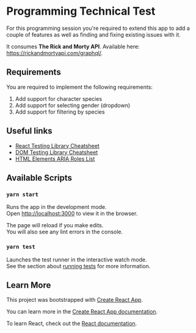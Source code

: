 # Programming Technical Test

For this programming session you're required to extend this app to add a couple of features as well as finding and fixing existing issues with it.

It consumes **The Rick and Morty API**. Available here: https://rickandmortyapi.com/graphql/.

## Requirements

You are required to implement the following requirements:

1. Add support for character species
2. Add support for selecting gender (dropdown)
3. Add support for filtering by species

## Useful links
- [React Testing Library Cheatsheet](https://testing-library.com/docs/react-testing-library/cheatsheet/)
- [DOM Testing Library Cheatsheet](https://testing-library.com/docs/dom-testing-library/cheatsheet/)
- [HTML Elements ARIA Roles List](https://www.w3.org/TR/html-aria/#docconformance)

## Available Scripts

### `yarn start`

Runs the app in the development mode.<br />
Open [http://localhost:3000](http://localhost:3000) to view it in the browser.

The page will reload if you make edits.<br />
You will also see any lint errors in the console.

### `yarn test`

Launches the test runner in the interactive watch mode.<br />
See the section about [running tests](https://facebook.github.io/create-react-app/docs/running-tests) for more information.

## Learn More

This project was bootstrapped with [Create React App](https://github.com/facebook/create-react-app).

You can learn more in the [Create React App documentation](https://facebook.github.io/create-react-app/docs/getting-started).

To learn React, check out the [React documentation](https://reactjs.org/).


